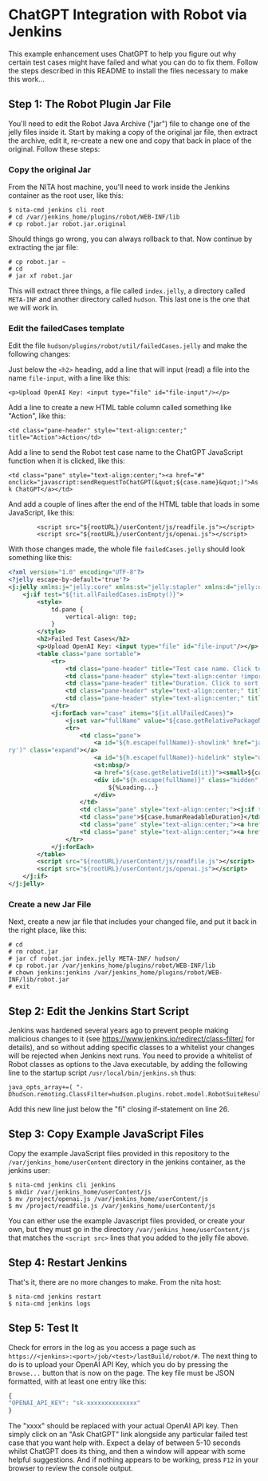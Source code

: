 # ChatGPT Integration with Robot via Jenkins

This example enhancement uses ChatGPT to help you figure out why certain test cases might have failed and what you can do to fix them. Follow the steps described in this README to install the files necessary to make this work...

## Step 1: The Robot Plugin Jar File

You'll need to edit the Robot Java Archive ("jar") file to change one of the jelly files inside it. Start by making a copy of the original jar file, then extract the archive, edit it, re-create a new one and copy that back in place of the original. Follow these steps:

### Copy the original Jar

From the NITA host machine, you'll need to work inside the Jenkins container as the root user, like this:

```
$ nita-cmd jenkins cli root
# cd /var/jenkins_home/plugins/robot/WEB-INF/lib
# cp robot.jar robot.jar.original
```

Should things go wrong, you can always rollback to that. Now continue by extracting the jar file:

```
# cp robot.jar ~
# cd
# jar xf robot.jar
```

This will extract three things, a file called `index.jelly`, a directory called `META-INF` and another directory called `hudson`. This last one is the one that we will work in.

### Edit the failedCases template

Edit the file `hudson/plugins/robot/util/failedCases.jelly` and make the following changes:

Just below the `<h2>` heading, add a line that will input (read) a file into the name `file-input`, with a line like this:

```<p>Upload OpenAI Key: <input type="file" id="file-input"/></p>```

Add a line to create a new HTML table column called something like "Action", like this:

```<td class="pane-header" style="text-align:center;" title="Action">Action</td>```

Add a line to send the Robot test case name to the ChatGPT JavaScript function when it is clicked, like this:

```<td class="pane" style="text-align:center;"><a href="#" onclick="javascript:sendRequestToChatGPT(&quot;${case.name}&quot;)">Ask ChatGPT</a></td>```

And add a couple of lines after the end of the HTML table that loads in some JavaScript, like this:

```
        <script src="${rootURL}/userContent/js/readfile.js"></script>
        <script src="${rootURL}/userContent/js/openai.js"></script>
```
With those changes made, the whole file `failedCases.jelly` should look something like this:

``` xml
<?xml version="1.0" encoding="UTF-8"?>
<?jelly escape-by-default='true'?>
<j:jelly xmlns:j="jelly:core" xmlns:st="jelly:stapler" xmlns:d="jelly:define" xmlns:l="/lib/layout" xmlns:t="/lib/hudson" xmlns:f="/lib/form" xmlns:u="/util">
    <j:if test="${!it.allFailedCases.isEmpty()}">
        <style>
            td.pane {
                vertical-align: top;
            }
        </style>
        <h2>Failed Test Cases</h2>
        <p>Upload OpenAI Key: <input type="file" id="file-input"/></p>
        <table class="pane sortable">
            <tr>
                <td class="pane-header" title="Test case name. Click to sort.">Name</td>
                <td class="pane-header" style="text-align:center !important;" title="Criticality. Click to sort.">Crit.</td>
                <td class="pane-header" title="Duration. Click to sort.">Duration</td>
                <td class="pane-header" style="text-align:center;" title="Number of failed builds. Click to sort.">Age</td>
                <td class="pane-header" style="text-align:center;" title="Action">Action</td>
            </tr>
            <j:forEach var="case" items="${it.allFailedCases}">
                <j:set var="fullName" value="${case.getRelativePackageName(it)}" />
                <tr>
                    <td class="pane">
                        <a id="${h.escape(fullName)}-showlink" href="javascript:showStackTrace('${h.jsStringEscape(h.escape(fullName))}','${h.jsStringEscape(case.getRelativeId(it))}/summa
ry')" class="expand"></a>
                        <a id="${h.escape(fullName)}-hidelink" style="display:none" href="javascript:hideStackTrace('${h.jsStringEscape(h.escape(fullName))}')" class="collapse"></a>
                        <st:nbsp/>
                        <a href="${case.getRelativeId(it)}"><small>${case.getRelativeParent(it)}</small>${case.name}</a>
                        <div id="${h.escape(fullName)}" class="hidden" style="display:none">
                            ${%Loading...}
                        </div>
                    </td>
                    <td class="pane" style="text-align:center;"><j:if test="${case.isCritical()}">yes</j:if><j:if test="${!case.isCritical()}">no</j:if></td>
                    <td class="pane">${case.humanReadableDuration}</td>
                    <td class="pane" style="text-align:center;"><a href="${rootURL}/${case.failedSinceRun.url}">${case.age}</a></td>
                    <td class="pane" style="text-align:center;"><a href="#" onclick="javascript:sendRequestToChatGPT(&quot;${case.name}&quot;)">Ask ChatGPT</a></td>
                </tr>
            </j:forEach>
        </table>
        <script src="${rootURL}/userContent/js/readfile.js"></script>
        <script src="${rootURL}/userContent/js/openai.js"></script>
    </j:if>
</j:jelly>
```

### Create a new Jar File

Next, create a new jar file that includes your changed file, and put it back in the right place, like this:

```
# cd
# rm robot.jar
# jar cf robot.jar index.jelly META-INF/ hudson/
# cp robot.jar /var/jenkins_home/plugins/robot/WEB-INF/lib
# chown jenkins:jenkins /var/jenkins_home/plugins/robot/WEB-INF/lib/robot.jar
# exit
```
## Step 2: Edit the Jenkins Start Script

Jenkins was hardened several years ago to prevent people making malicious changes to it (see https://www.jenkins.io/redirect/class-filter/ for details), and so without adding specific classes to a whitelist your changes will be rejected when Jenkins next runs. You need to provide a whitelist of Robot classes as options to the Java executable, by adding the following line to the startup script `/usr/local/bin/jenkins.sh` thus:

```
java_opts_array+=( "-Dhudson.remoting.ClassFilter=hudson.plugins.robot.model.RobotSuiteResult,hudson.plugins.robot.model.RobotCaseResult,hudson.plugins.robot.util.failedCases,hudson.plugins.robot.model.RobotResult,hudson.plugins.robot.RobotBuildAction")
```

Add this new line just below the "fi" closing if-statement on line 26.

## Step 3: Copy Example JavaScript Files

Copy the example JavaScript files provided in this repository to the `/var/jenkins_home/userContent` directory in the jenkins container, as the jenkins user:

```
$ nita-cmd jenkins cli jenkins
$ mkdir /var/jenkins_home/userContent/js
$ mv /project/openai.js /var/jenkins_home/userContent/js
$ mv /project/readfile.js /var/jenkins_home/userContent/js
```

You can either use the example Javascript files provided, or create your own, but they must go in the directory `/var/jenkins_home/userContent/js` that matches the `<script src>` lines that you added to the jelly file above.

## Step 4: Restart Jenkins

That's it, there are no more changes to make. From the nita host:

```
$ nita-cmd jenkins restart
$ nita-cmd jenkins logs
```

## Step 5: Test It

Check for errors in the log as you access a page such as `https://<jenkins>:<port>/job/<test>/lastBuild/robot/#`. The next thing to do is to upload your OpenAI API Key, which you do by pressing the `Browse...` button that is now on the page. The key file must be JSON formatted, with at least one entry like this:

``` js
{
"OPENAI_API_KEY": "sk-xxxxxxxxxxxxxx"
}
```
The "xxxx" should be replaced with your actual OpenAI API key. Then simply click on an "Ask ChatGPT" link alongside any particular failed test case that you want help with. Expect a delay of between 5-10 seconds whilst ChatGPT does its thing, and then a window will appear with some helpful suggestions.  And if nothing appears to be working, press `F12` in your browser to review the console output.
